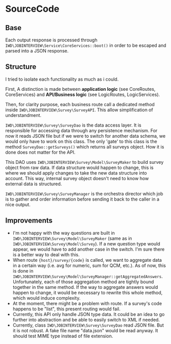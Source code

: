 # SourceCode

## Base

Each output response is processed through `IWD\JOBINTERVIEW\Service\CoreServices::boot()` in order to be escaped and parsed into a JSON response.

## Structure

I tried to isolate each functionality as much as i could.

First, A distinction is made between **application logic** (see CoreRoutes, CoreServices) and **API/Business logic** (see LogicRoutes, LogicServices).

Then, for clarity purpose, each business route call a dedicated method inside `IWD\JOBINTERVIEW\Survey\SurveyAPI`. This allow simplification of understandment.

`IWD\JOBINTERVIEW\Survey\SurveyDao` is the data access layer. It is responsible for accessing data through any persistence mechanism. For now it reads JSON file but if we were to switch for another data schema, we would only have to work on this class.
The only 'gate' to this class is the method `SurveyDao::getSurveys()` which returns all surveys object. How it is done does not matter for the API.

This DAO uses `IWD\JOBINTERVIEW\Survey\Model\SurveyMaker` to build survey object from raw data. If data structure would happen to change, this is where we should apply changes to take the new data structure into account. This way, internal survey object doesn't need to know how external data is structured.

`IWD\JOBINTERVIEW\Survey\SurveyManager` is the orchestra director which job is to gather and order information before sending it back to the caller in a nice output.

## Improvements

- I'm not happy with the way questions are built in `IWD\JOBINTERVIEW\Survey\Model\SurveyMaker` (same as in `IWD\JOBINTERVIEW\Survey\Model\Survey`). If a new question type would appear, we would have to add another case in the switch. I'm sure there is a better way to deal with this.
- When route `{host}/survey/{code}` is called, we want to aggregate data in a certain way (i.e. avg for numeric, sum for QCM, etc.). As of now, this is done in `IWD\JOBINTERVIEW\Survey\Model\SurveyManager::getAggregatedAnswers`. Unfortunately, each of those aggregation method are tightly bound together in the same method. If the way to aggregate answers would happen to change, it would be necessary to rewrite this whole method, which would induce complexity.
- At the moment, there might be a problem with route. If a survey's code happens to be "list", this present routing would fail.
- Currently, this API only handle JSON type data. It could be an idea to go further into abstraction and be able to easily switch to XML if needed.
- Currently, class `IWD\JOBINTERVIEW\Survey\SurveyDao` read JSON file. But it is not robust. A fake file name "data.json" would be read anyway. It should test MIME type instead of file extension.
